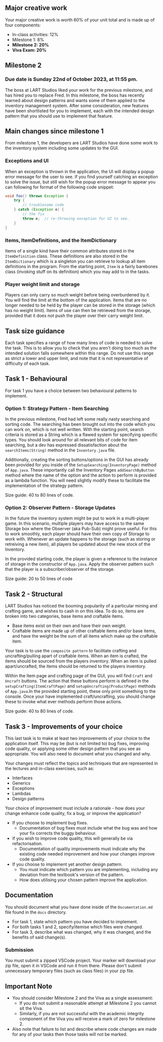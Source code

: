 ## Major creative work

Your major creative work is worth 60% of your unit total and is made up of four components:

  * In-class activities: 12%
  * Milestone 1: 8%
  * __Milestone 2: 20%__
  * __Viva Exam: 20%__

## Milestone 2
### Due date is Sunday 22nd of October 2023, at 11:55 pm.

The boss at LART Studios liked your work for the previous milestone, and has hired you to replace Fred. In this milestone, the boss has recently learned about design patterns and wants some of them applied to the inventory management system. After some consideration, new features have been shortlisted for you to implement, each with the intended design pattern that you should use to implement that feature.

## Main changes since milestone 1
From milestone 1, the developers are LART Studios have done some work to the inventory system including some updates to the GUI.

### Exceptions and UI
When an exception is thrown in the application, the UI will display a popup error message for the user to see. If you find yourself catching an exception to solve the issue, but still wish for the popup error message to appear you can following for format of the following code snippet:

```java
void foo() throws Exception {
    try {
        // troublesome code
    } catch (Exception e) {
        // the fix
        throw e;  // re-throwing exception for UI to see.
    }
}
```

### Items, ItemDefinitions, and the ItemDictionary
Items of a single kind have their common attributes stored in the `ItemDefinition` class. These definitions are also stored in the `ItemDictionary` which is a singleton you can retrieve to lookup all item definitions in the program.
From the starting point, `Item` is a fairly barebones class (invoking stuff on its definition) which you may add to in the tasks.

### Player weight limit and storage
Players can only carry so much weight before being overburdened by it. You will find the limit at the bottom of the application. Items that are no longer needed to be held by the player can be stored in the storage (which has no weight limit). Items of use can then be retrieved from the storage, provided that it does not push the player over their carry weight limit.

## Task size guidance
Each task specifies a range of how many lines of code is needed to solve the task. This is to allow you to check that you aren't doing too much as the intended solution falls somewhere within this range. Do not use this range as strict a lower and upper limit, and note that it is not representative of difficulty of each task.

## Task 1 - Behavioural
For task 1 you have a choice between two behavioural patterns to implement.

### Option 1: Strategy Pattern - Item Searching
In the previous milestone, Fred had left some really nasty searching and sorting code. The searching has been brought out into the code which you can work on, which is not well written. With the starting point, search criteria is stored as a String which is a flawed system for specifying specific types. You should look around for all relevant bits of code for item searching, but a dev has expressed dissatisfaction about the `searchItems(String)` method in the `Inventory.java` file.

Additionally, creating the sorting buttons/options in the GUI has already been provided for you inside of the `SetupSearching(InventoryPage)` method of `App.java`. These importantly call the Inventory Pages `addSearchByButton` method where the name of the option and the action to perform is provided as a lambda function. You will need slightly modify these to facilitate the implementation of the strategy pattern.

Size guide: 40 to 80 lines of code.

### Option 2: Observer Pattern - Storage Updates
In the future the inventory system might be put to work in a multi-player game. In this scenario, multiple players may have access to the same Storage box where the Observer (aka Pub-Sub) might prove useful. For this to work smoothly, each player should have their own copy of Storage to work with. Whenever an update happens to the storage (such as storing or retreiving a new item), all players be updated about the new stock of the Inventory.

In the provided starting code, the player is given a reference to the instance of storage in the constructor of `App.java`. Apply the observer pattern such that the player is a subscriber/observer of the storage.

Size guide: 20 to 50 lines of code

## Task 2 - Structural
LART Studios has noticed the booming popularity of a particular mining and crafting game, and wishes to cash in on this idea. To do so, items are broken into two categories, base items and craftable items.  

* Base items exist on their own and have their own weight.  
* Craftable items are made up of other craftable items and/or base items, and have the weight be the sum of all items which make up the craftable item.

Your task is to use the `composite pattern` to facilitate crafting and uncrafting/pulling apart of craftable items. When an item is crafted, the items should be sourced from the players inventory. When an item is pulled apart/uncrafted, the items should be returned to the players inventory.

Within the Item page and crafting page of the GUI, you will find `Craft` and `Uncraft` buttons. The action that these buttons perform is defined in the `setupCrafting(ItemCraftPage)` and `setupUncrafting(ProductPage)` methods of `App.java`.In the provided starting point, these only print something to the console. Once your have implemented craft/uncrafting, you should change these to invoke what ever methods perform those actions.

Size guide: 40 to 80 lines of code.

## Task 3 - Improvements of your choice
This last task is to make at least two improvements of your choice to the application itself. This may be (but is not limited to) bug fixes, improving code quality, or applying some other design pattern that you see as appropriate. You will also need to document what you changed and why.

Your changes must reflect the topics and techniques that are represented in the lectures and in-class exercises, such as:  

* Interfaces  
* Generics  
* Exceptions  
* Lambdas  
* Design patterns

Your choice of improvement must include a rationale - how does your change enhance code quality, fix a bug, or improve the application?

* If you choose to implement bug fixes.
    * Documentation of bug fixes must include what the bug was and how your fix corrects the buggy behaviour.
* If you wish to improve code quality, this will generally be via refactorisation.
    * Documentation of quality improvements must indicate why the existing code needed improvement and how your changes improve code quality.  
* If you choose to implement yet another design pattern.
   * You must indicate which pattern you are implementing, including any deviation from the textbook's version of the pattern.
   * How does utilising your chosen pattern improve the application.

## Documentation
You should document what you have done inside of the `Documentation.md` file found in the `docs` directory.  

* For task 1, state which pattern you have decided to implement.  
* For both tasks 1 and 2, specify/itemise which files were changed.  
* For task 3, describe what was changed, why it was changed, and the benefits of said change(s).  

### Submission
You must submit a zipped VSCode project.  Your marker will download your zip file, open it in VSCode and run it from there.  Please don't submit unnecessary temporary files (such as class files) in your zip file.

## Important Note
* You should consider Milestone 2 and the Viva as a single assessment:
    * If you do not submit a reasonable attempt at Milestone 2 you cannot sit the Viva.
    * Similarly, if you are not successful with the academic integrity component of the Viva you will receive a mark of zero for milestone 2.
* Also note that failure to list and describe where code changes are made for any of your tasks then those tasks will not be marked.

